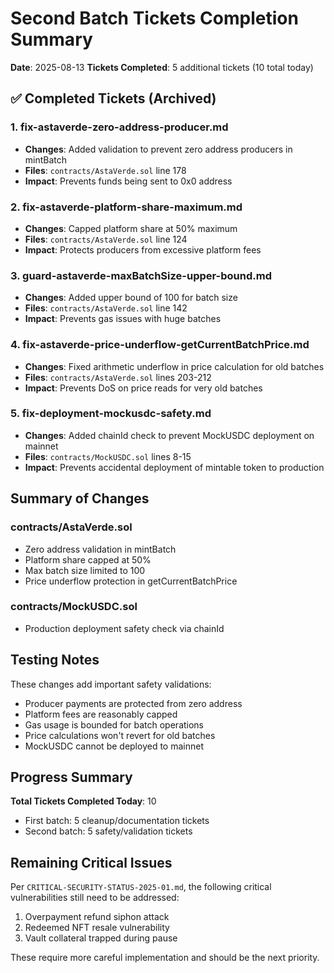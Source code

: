 # Second Batch Tickets Completion Summary

**Date**: 2025-08-13
**Tickets Completed**: 5 additional tickets (10 total today)

## ✅ Completed Tickets (Archived)

### 1. fix-astaverde-zero-address-producer.md
- **Changes**: Added validation to prevent zero address producers in mintBatch
- **Files**: `contracts/AstaVerde.sol` line 178
- **Impact**: Prevents funds being sent to 0x0 address

### 2. fix-astaverde-platform-share-maximum.md
- **Changes**: Capped platform share at 50% maximum
- **Files**: `contracts/AstaVerde.sol` line 124
- **Impact**: Protects producers from excessive platform fees

### 3. guard-astaverde-maxBatchSize-upper-bound.md
- **Changes**: Added upper bound of 100 for batch size
- **Files**: `contracts/AstaVerde.sol` line 142
- **Impact**: Prevents gas issues with huge batches

### 4. fix-astaverde-price-underflow-getCurrentBatchPrice.md
- **Changes**: Fixed arithmetic underflow in price calculation for old batches
- **Files**: `contracts/AstaVerde.sol` lines 203-212
- **Impact**: Prevents DoS on price reads for very old batches

### 5. fix-deployment-mockusdc-safety.md
- **Changes**: Added chainId check to prevent MockUSDC deployment on mainnet
- **Files**: `contracts/MockUSDC.sol` lines 8-15
- **Impact**: Prevents accidental deployment of mintable token to production

## Summary of Changes

### contracts/AstaVerde.sol
- Zero address validation in mintBatch
- Platform share capped at 50%
- Max batch size limited to 100
- Price underflow protection in getCurrentBatchPrice

### contracts/MockUSDC.sol
- Production deployment safety check via chainId

## Testing Notes

These changes add important safety validations:
- Producer payments are protected from zero address
- Platform fees are reasonably capped
- Gas usage is bounded for batch operations
- Price calculations won't revert for old batches
- MockUSDC cannot be deployed to mainnet

## Progress Summary

**Total Tickets Completed Today**: 10
- First batch: 5 cleanup/documentation tickets
- Second batch: 5 safety/validation tickets

## Remaining Critical Issues

Per `CRITICAL-SECURITY-STATUS-2025-01.md`, the following critical vulnerabilities still need to be addressed:
1. Overpayment refund siphon attack
2. Redeemed NFT resale vulnerability
3. Vault collateral trapped during pause

These require more careful implementation and should be the next priority.